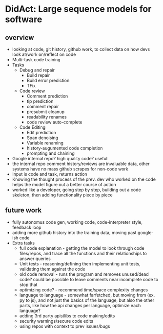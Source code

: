 # DidAct: Large sequence models for software

## overview
 - looking at code, git history, github work, to collect data on how devs look at/work on/reflect on code
 - Multi-task code training
 - Tasks
    - Debug and repair
        - Build repair
        - Build error prediction
        - TFix
    - Code review
        - Comment prediction
        - tip prediction
        - comment repair
        - presubmit cleanup
        - readability renames
        - code review auto-complete
    - Code Editing
        - Edit prediction
        - Span denoising
        - Variable renaming
        - history-augumented code completion
        - prompting and chaining
 - Google internal repo? high quality code? useful
 - the internal repo comment history/reviews are invaluable data, other systems have no mass github scrapes for non-code work
 - Input is code and task, returns action
 - Knowing the thought process of the prev. dev who worked on the code helps the model figure out a better course of action
 - worked like a developer, going step by step, building out a code skeleton, then adding functionality piece by piece

## future work
 - fully autonomus code gen, working code, code-interpreter style, feedback loop
 - adding more github history into the training data, moving past google-ish code
 - Extra tasks
    - full code explanation - getting the model to look through code files/repos, and trace all the functions and their relationships to answer queries 
    - Unit tests - reasoning/defining then implementing unit tests, validating them against the code
    - old code removal - runs the program and removes unused/dead code? could be possible to leave comments near incomplete code to stop that
    - optimizing code? - recommend time/space complexity changes
    - language to language - somewhat farfetched, but moving from (ex. py to js), and not just the basics of the language, but also the other parts, like how the api changes per language, optimize each language?
    - adding 3rd party apis/libs to code making/edits
    - security warnings/secure code edits
    - using repos with context to prev issues/bugs